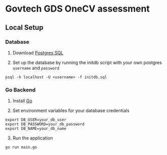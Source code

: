 # Govtech GDS OneCV assessment

## Local Setup
### Database
1. Download [Postgres SQL](https://www.postgresql.org/download/)

2. Set up the database by running the initdb script with your own postgres `username` and `password`
```
psql -h localhost -U <username> -f initdb.sql
```
### Go Backend
1. Install [Go](https://go.dev/doc/install)

2. Set environment variables for your database credentials
```
export DB_USER=your_db_user
export DB_PASSWORD=your_db_password
export DB_NAME=your_db_name
```

3. Run the application
```
go run main.go
```
